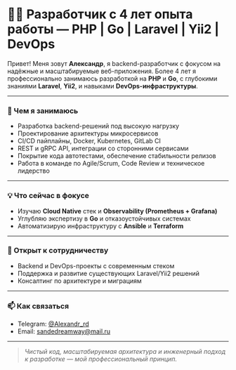# 👨‍💻 Разработчик с 4 лет опыта работы — PHP | Go | Laravel | Yii2 | DevOps

Привет! Меня зовут **Александр**, я backend-разработчик с фокусом на надёжные и масштабируемые веб-приложения. Более 4 лет я профессионально занимаюсь разработкой на **PHP** и **Go**, с глубокими знаниями **Laravel**, **Yii2**, и навыками **DevOps-инфраструктуры**.

---

### 🚀 Чем я занимаюсь

- Разработка backend-решений под высокую нагрузку
- Проектирование архитектуры микросервисов
- CI/CD пайплайны, Docker, Kubernetes, GitLab CI
- REST и gRPC API, интеграции со сторонними сервисами
- Покрытие кода автотестами, обеспечение стабильности релизов
- Работа в команде по Agile/Scrum, Code Review и техническое лидерство

---

### 💡 Что сейчас в фокусе

- Изучаю **Cloud Native** стек и **Observability (Prometheus + Grafana)**
- Углубляю экспертизу в **Go** и отказоустойчивых системах
- Автоматизирую инфраструктуру с **Ansible** и **Terraform**

---

### 🤝 Открыт к сотрудничеству

- Backend и DevOps-проекты с современным стеком
- Поддержка и развитие существующих Laravel/Yii2 решений
- Консалтинг по архитектуре и миграциям

---

### 📫 Как связаться

- Telegram: [@Alexandr_rd](https://t.me/Alexandr_rd)
- Email: sandedreamway@mail.ru

---

> *Чистый код, масштабируемая архитектура и инженерный подход к разработке — мой профессиональный принцип.*

<!---
Sanirium/Sanirium is a ✨ special ✨ repository because its `README.md` (this file) appears on your GitHub profile.
You can click the Preview link to take a look at your changes.
--->
